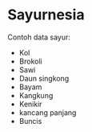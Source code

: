 # Sayurnesia

Contoh data sayur:
- Kol
- Brokoli
- Sawi
- Daun singkong
- Bayam
- Kangkung
- Kenikir
- kancang panjang
- Buncis
